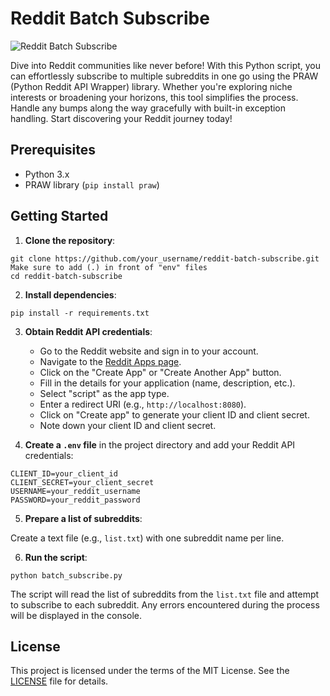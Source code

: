 
# Reddit Batch Subscribe

![Reddit Batch Subscribe](https://img.shields.io/badge/License-MIT-green)

Dive into Reddit communities like never before! With this Python script, you can effortlessly subscribe to multiple subreddits in one go using the PRAW (Python Reddit API Wrapper) library. Whether you're exploring niche interests or broadening your horizons, this tool simplifies the process. Handle any bumps along the way gracefully with built-in exception handling. Start discovering your Reddit journey today!

## Prerequisites

- Python 3.x
- PRAW library (`pip install praw`)

## Getting Started

1. **Clone the repository**:

```
git clone https://github.com/your_username/reddit-batch-subscribe.git
Make sure to add (.) in front of "env" files
cd reddit-batch-subscribe
```

2. **Install dependencies**:

```
pip install -r requirements.txt
```

3. **Obtain Reddit API credentials**:

    - Go to the Reddit website and sign in to your account.
    - Navigate to the [Reddit Apps page](https://www.reddit.com/prefs/apps).
    - Click on the "Create App" or "Create Another App" button.
    - Fill in the details for your application (name, description, etc.).
    - Select "script" as the app type.
    - Enter a redirect URI (e.g., `http://localhost:8080`).
    - Click on "Create app" to generate your client ID and client secret.
    - Note down your client ID and client secret.

4. **Create a `.env` file** in the project directory and add your Reddit API credentials:

```
CLIENT_ID=your_client_id
CLIENT_SECRET=your_client_secret
USERNAME=your_reddit_username
PASSWORD=your_reddit_password
```

5. **Prepare a list of subreddits**:

Create a text file (e.g., `list.txt`) with one subreddit name per line.

6. **Run the script**:

```
python batch_subscribe.py
```

The script will read the list of subreddits from the `list.txt` file and attempt to subscribe to each subreddit. Any errors encountered during the process will be displayed in the console.

## License

This project is licensed under the terms of the MIT License. See the [LICENSE](LICENSE) file for details.
